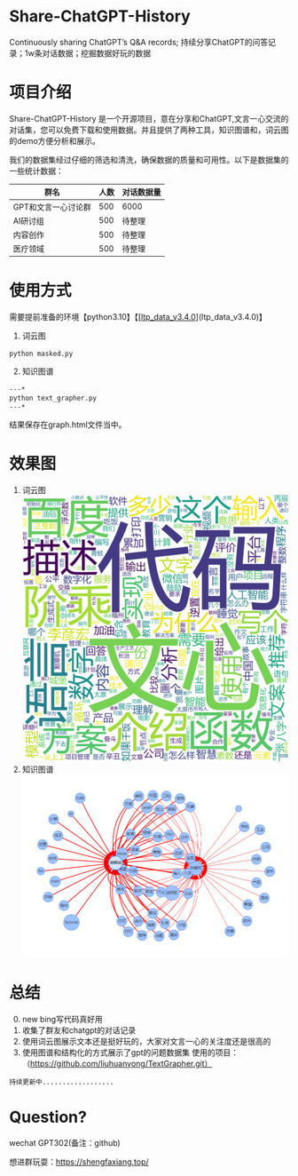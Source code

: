 # Share-ChatGPT-History

Continuously sharing ChatGPT’s Q&A records; 持续分享ChatGPT的问答记录；1w条对话数据；挖掘数据好玩的数据

# 项目介绍

Share-ChatGPT-History 是一个开源项目，意在分享和ChatGPT,文言一心交流的对话集，您可以免费下载和使用数据。并且提供了两种工具，知识图谱和，词云图的demo方便分析和展示。

我们的数据集经过仔细的筛选和清洗，确保数据的质量和可用性。以下是数据集的一些统计数据：

| 群名 | 人数 | 对话数据量 |
| --- | --- | --- |
| GPT和文言一心讨论群 | 500 | 6000 |
| AI研讨组 | 500 | 待整理 |
| 内容创作 | 500 | 待整理 |
| 医疗领域 | 500 | 待整理 |

# 使用方式

需要提前准备的环境【python3.10】【[[ltp_data_v3.4.0](https://ltp.ai/download.html)](ltp_data_v3.4.0)】
1.  词云图　
```
python masked.py
```
2. 知识图谱　
```
---*
python text_grapher.py
---*
```
结果保存在graph.html文件当中。


# 效果图

1) 词云图 
![image](https://github.com/onexixi/share-chatgpt-history/blob/main/image/wordcloud.png)
2) 知识图谱 
![image](https://github.com/onexixi/share-chatgpt-history/blob/main/image/know.png)

# 总结

0) new bing写代码真好用
1) 收集了群友和chatgpt的对话记录
2) 使用词云图展示文本还是挺好玩的，大家对文言一心的关注度还是很高的
3) 使用图谱和结构化的方式展示了gpt的问题数据集 使用的项目： （https://github.com/liuhuanyong/TextGrapher.git）

```
持续更新中..................
```

# Question?

wechat GPT302(备注：github)

想进群玩耍：https://shengfaxiang.top/
